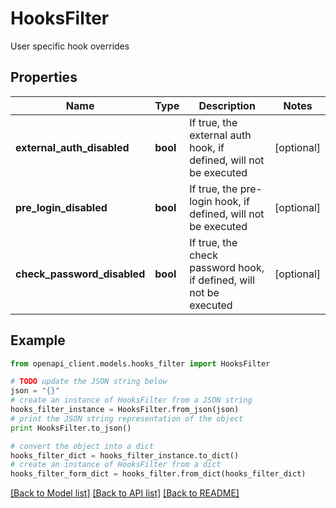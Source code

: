 # HooksFilter

User specific hook overrides

## Properties
Name | Type | Description | Notes
------------ | ------------- | ------------- | -------------
**external_auth_disabled** | **bool** | If true, the external auth hook, if defined, will not be executed | [optional]
**pre_login_disabled** | **bool** | If true, the pre-login hook, if defined, will not be executed | [optional]
**check_password_disabled** | **bool** | If true, the check password hook, if defined, will not be executed | [optional]

## Example

```python
from openapi_client.models.hooks_filter import HooksFilter

# TODO update the JSON string below
json = "{}"
# create an instance of HooksFilter from a JSON string
hooks_filter_instance = HooksFilter.from_json(json)
# print the JSON string representation of the object
print HooksFilter.to_json()

# convert the object into a dict
hooks_filter_dict = hooks_filter_instance.to_dict()
# create an instance of HooksFilter from a dict
hooks_filter_form_dict = hooks_filter.from_dict(hooks_filter_dict)
```
[[Back to Model list]](../README.md#documentation-for-models) [[Back to API list]](../README.md#documentation-for-api-endpoints) [[Back to README]](../README.md)
